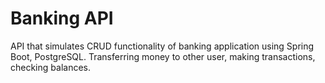 # Banking API

API that simulates CRUD functionality of banking application using Spring Boot, PostgreSQL.
Transferring money to other user, making transactions, checking balances.